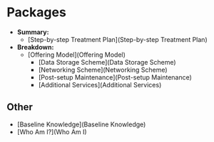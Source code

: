 # Packages

- **Summary:**
	- [Step-by-step Treatment Plan](Step-by-step Treatment Plan)
- **Breakdown:**
	- [Offering Model](Offering Model)
		- [Data Storage Scheme](Data Storage Scheme)
		- [Networking Scheme](Networking Scheme)
		- [Post-setup Maintenance](Post-setup Maintenance)
		- [Additional Services](Additional Services)
## Other

- [Baseline Knowledge](Baseline Knowledge)
- [Who Am I?](Who Am I)